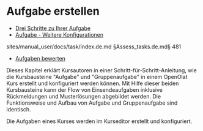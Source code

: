 # Aufgabe erstellen

  * [Drei Schritte zu Ihrer Aufgabe](Three_Steps_to_Your_Task.de.md)
  * [Aufgabe - Weitere Konfigurationen](Task_-_Further_Configurations.de.md)

sites/manual_user/docs/task/index.de.md §Assess_tasks.de.md§ 481
  * [Aufgaben bewerten](Assess_tasks.de.md)

  

Dieses Kapitel erklärt Kursautoren in einer Schritt-für-Schritt-Anleitung, wie
die Kursbausteine "Aufgabe" und "Gruppenaufgabe" in einem OpenOlat Kurs
erstellt und konfiguriert werden können. Mit Hilfe dieser beiden Kursbausteine
kann der Flow von Einsendeaufgaben inklusive Rückmeldungen und Musterlösungen
abgebildet werden. Die Funktionsweise und Aufbau von Aufgabe und
Gruppenaufgabe sind identisch.

Die Aufgaben eines Kurses werden im Kurseditor erstellt und konfiguriert.

